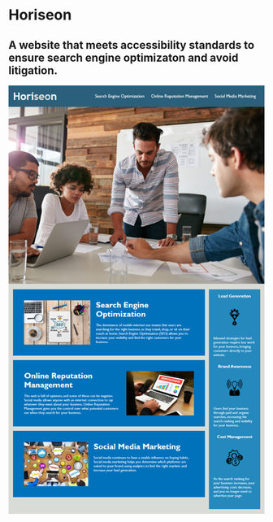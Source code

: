# Horiseon
## A website that meets accessibility standards to ensure search engine optimizaton and avoid litigation.
![my screenshot](./Develop/assets/images/horiseon-mock-up.png)